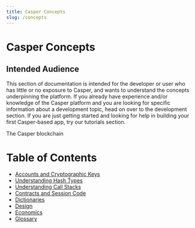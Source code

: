 ```yaml
---
title: Casper Concepts
slug: /concepts
---
```


# Casper Concepts

## Intended Audience
This section of documentation is intended for the developer or user who has little or no exposure to Casper, and wants to understand the concepts underpinning the platform. If you already have experience and/or knowledge of the Casper platform and you are looking for specific information about a development topic, head on over to the development section. If you are just getting started and looking for help in building your first Casper-based app, try our tutorials section.

The Casper blockchain 

# Table of Contents

- [Accounts and Cryptographic Keys](./accounts-and-keys.md)
- [Understanding Hash Types](./understanding-hash-types.md)
- [Understanding Call Stacks](./callstack.md)
- [Contracts and Session Code](./session-code.md)
- [Dictionaries](./dictionaries.md)
- [Design](./design/index.md)
- [Economics](./economics/index.md)
- [Glossary](./glossary/index.md)
